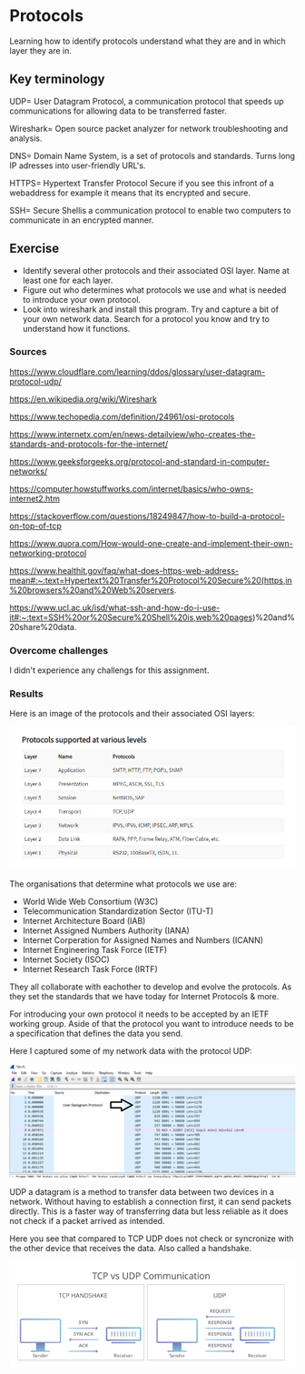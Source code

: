 # Protocols
Learning how to identify protocols understand what they are and in which layer they are in.

## Key terminology
UDP= User Datagram Protocol, a communication protocol that speeds up communications for allowing data to be transferred faster.

Wireshark= Open source packet analyzer for network troubleshooting and analysis. 

DNS= Domain Name System, is a set of protocols and standards. Turns long IP adresses into user-friendly URL's.

HTTPS= Hypertext Transfer Protocol Secure if you see this infront of a webaddress for example it means that its encrypted and secure.

SSH= Secure Shellis a communication protocol to enable two computers to communicate in an encrypted manner.

## Exercise
- Identify several other protocols and their associated OSI layer. Name at least one for each layer.
- Figure out who determines what protocols we use and what is needed to introduce your own protocol.
- Look into wireshark and install this program. Try and capture a bit of your own network data. Search for a protocol you know and try to understand how it functions.

### Sources

https://www.cloudflare.com/learning/ddos/glossary/user-datagram-protocol-udp/

https://en.wikipedia.org/wiki/Wireshark

https://www.techopedia.com/definition/24961/osi-protocols

https://www.internetx.com/en/news-detailview/who-creates-the-standards-and-protocols-for-the-internet/

https://www.geeksforgeeks.org/protocol-and-standard-in-computer-networks/

https://computer.howstuffworks.com/internet/basics/who-owns-internet2.htm

https://stackoverflow.com/questions/18249847/how-to-build-a-protocol-on-top-of-tcp

https://www.quora.com/How-would-one-create-and-implement-their-own-networking-protocol

https://www.healthit.gov/faq/what-does-https-web-address-mean#:~:text=Hypertext%20Transfer%20Protocol%20Secure%20(https,in%20browsers%20and%20Web%20servers.

https://www.ucl.ac.uk/isd/what-ssh-and-how-do-i-use-it#:~:text=SSH%20or%20Secure%20Shell%20is,web%20pages)%20and%20share%20data.

### Overcome challenges
I didn't experience any challengs for this assignment.

### Results
Here is an image of the protocols and their associated OSI layers:

![alt text](https://github.com/Techgrounds-Cloud-9/cloud-9-Ephraim52/blob/db07a95f148fcf65252d597c5a8769c6e9594a73/00_includes/week%202/assignment%203/NTW-03_protocols_osi_level.png)

The organisations that determine what protocols we use are:

- World Wide Web Consortium (W3C)
- Telecommunication Standardization Sector (ITU-T)
- Internet Architecture Board (IAB)
- Internet Assigned Numbers Authority (IANA)
- Internet Corperation for Assigned Names and Numbers (ICANN)
- Internet Engineering Task Force (IETF)
- Internet Society (ISOC)
- Internet Research Task Force (IRTF)

They all collaborate with eachother to develop and evolve the protocols. As they set the standards that we have today for Internet Protocols & more.

For introducing your own protocol it needs to be accepted by an IETF working group. Aside of that the protocol you want to introduce needs to be a specification that defines the data you send.

Here I captured some of my network data with the protocol UDP:

![alt text](https://github.com/Techgrounds-Cloud-9/cloud-9-Ephraim52/blob/db07a95f148fcf65252d597c5a8769c6e9594a73/00_includes/week%202/assignment%203/NTW-03_capture_protocol.png)

UDP a datagram is a method to transfer data between two devices in a network. Without having to establish a connection first, it can send packets directly. This is a faster way of transferring data but less reliable as it does not check if a packet arrived as intended.

Here you see that compared to TCP UDP does not check or syncronize with the other device that receives the data. Also called a handshake.

![alt text](https://github.com/Techgrounds-Cloud-9/cloud-9-Ephraim52/blob/db07a95f148fcf65252d597c5a8769c6e9594a73/00_includes/week%202/assignment%203/NTW-03_TCP_vs_UDP.png)
